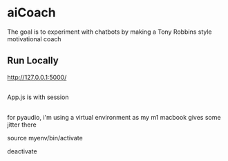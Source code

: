 # aiCoach

The goal is to experiment with chatbots by making a Tony Robbins style motivational coach

## Run Locally

http://127.0.0.1:5000/

##

App.js is with session

##

for pyaudio, i'm using a virtual environment as my m1 macbook gives some jitter there

source myenv/bin/activate

deactivate
